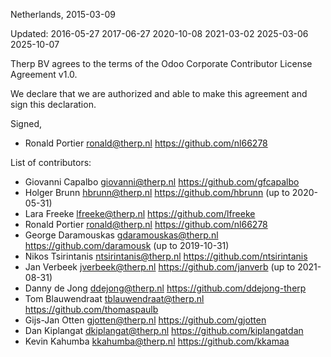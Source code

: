 Netherlands, 2015-03-09

Updated:
    2016-05-27
    2017-06-27
    2020-10-08
    2021-03-02
    2025-03-06
    2025-10-07

Therp BV agrees to the terms of the Odoo Corporate 
Contributor License Agreement v1.0.

We declare that we are authorized and able to make this agreement and sign
this declaration.

Signed,

*  Ronald Portier ronald@therp.nl https://github.com/nl66278

List of contributors:

*  Giovanni Capalbo giovanni@therp.nl https://github.com/gfcapalbo
*  Holger Brunn hbrunn@therp.nl https://github.com/hbrunn (up to 2020-05-31)
*  Lara Freeke lfreeke@therp.nl https://github.com/lfreeke
*  Ronald Portier ronald@therp.nl https://github.com/nl66278
*  George Daramouskas gdaramouskas@therp.nl https://github.com/daramousk (up to 2019-10-31)
*  Nikos Tsirintanis ntsirintanis@therp.nl https://github.com/ntsirintanis
*  Jan Verbeek jverbeek@therp.nl https://github.com/janverb (up to 2021-08-31)
*  Danny de Jong ddejong@therp.nl https://github.com/ddejong-therp
*  Tom Blauwendraat tblauwendraat@therp.nl https://github.com/thomaspaulb
*  Gijs-Jan Otten gjotten@therp.nl https://github.com/gjotten
*  Dan Kiplangat dkiplangat@therp.nl https://github.com/kiplangatdan
*  Kevin Kahumba kkahumba@therp.nl https://github.com/kkamaa
